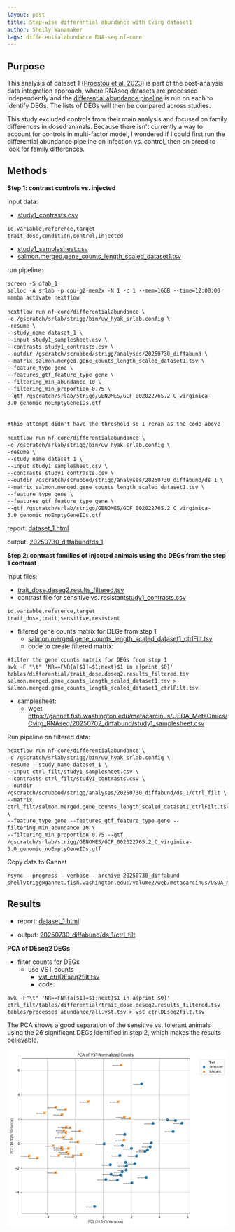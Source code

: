 ```yaml
---
layout: post
title: Step-wise differential abundance with Cvirg dataset1
author: Shelly Wanamaker
tags: differentialabundance RNA-seq nf-core 
---
```


## Purpose

This analysis of dataset 1 ([Proestou et al. 2023](https://doi.org/10.3389/fgene.2023.1054558)) is part of the post-analysis data integration approach, where RNAseq datasets are processed independently and the [differential abundance pipeline](https://nf-co.re/differentialabundance) is run on each to identify DEGs. The lists of DEGs will then be compared across studies. 

This study excluded controls from their main analysis and focused on family differences in dosed animals. Because there isn't currently a way to account for controls in multi-factor model, I wondered if I could first run the differential abundance pipeline on infection vs. control, then on breed to look for family differences. 

## Methods

**Step 1: contrast controls vs. injected**

input data:

- [study1_contrasts.csv](https://gannet.fish.washington.edu/metacarcinus/USDA_MetaOmics/Cvirg_RNAseq/20250730_diffabund/ds_1/study1_contrasts.csv)

```
id,variable,reference,target
trait_dose,condition,control,injected
```

- [study1_samplesheet.csv](https://gannet.fish.washington.edu/metacarcinus/USDA_MetaOmics/Cvirg_RNAseq/20250730_diffabund/ds_1/study1_samplesheet.csv)
- [salmon.merged.gene_counts_length_scaled_dataset1.tsv](https://gannet.fish.washington.edu/metacarcinus/USDA_MetaOmics/Cvirg_RNAseq/20250730_diffabund/ds_1/salmon.merged.gene_counts_length_scaled_dataset1.tsv)

run pipeline: 

```
screen -S dfab_1
salloc -A srlab -p cpu-g2-mem2x -N 1 -c 1 --mem=16GB --time=12:00:00
mamba activate nextflow 

nextflow run nf-core/differentialabundance \
-c /gscratch/srlab/strigg/bin/uw_hyak_srlab.config \
-resume \
--study_name dataset_1 \
--input study1_samplesheet.csv \
--contrasts study1_contrasts.csv \
--outdir /gscratch/scrubbed/strigg/analyses/20250730_diffabund \
--matrix salmon.merged.gene_counts_length_scaled_dataset1.tsv \
--feature_type gene \
--features_gtf_feature_type gene \
--filtering_min_abundance 10 \
--filtering_min_proportion 0.75 \
--gtf /gscratch/srlab/strigg/GENOMES/GCF_002022765.2_C_virginica-3.0_genomic_noEmptyGeneIDs.gtf


#this attempt didn't have the threshold so I reran as the code above
	
nextflow run nf-core/differentialabundance \
-c /gscratch/srlab/strigg/bin/uw_hyak_srlab.config \
-resume \
--study_name dataset_1 \
--input study1_samplesheet.csv \
--contrasts study1_contrasts.csv \
--outdir /gscratch/scrubbed/strigg/analyses/20250730_diffabund/ds_1 \
--matrix salmon.merged.gene_counts_length_scaled_dataset1.tsv \
--feature_type gene \
--features_gtf_feature_type gene \
--gtf /gscratch/srlab/strigg/GENOMES/GCF_002022765.2_C_virginica-3.0_genomic_noEmptyGeneIDs.gtf
```

report: [dataset_1.html](https://gannet.fish.washington.edu/metacarcinus/USDA_MetaOmics/Cvirg_RNAseq/20250730_diffabund/ds_1/report/dataset_1.html)

output: [20250730_diffabund/ds_1](https://gannet.fish.washington.edu/metacarcinus/USDA_MetaOmics/Cvirg_RNAseq/20250730_diffabund/ds_1)

**Step 2: contrast families of injected animals using the DEGs from the step 1 contrast**

input files: 

- [trait_dose.deseq2.results_filtered.tsv](https://gannet.fish.washington.edu/metacarcinus/USDA_MetaOmics/Cvirg_RNAseq/20250730_diffabund/ds_1/tables/differential/trait_dose.deseq2.results_filtered.tsv)
- contrast file for sensitive vs. resistant[study1_contrasts.csv](https://gannet.fish.washington.edu/metacarcinus/USDA_MetaOmics/Cvirg_RNAseq/20250702_diffabund/study1_contrasts.csv)

```
id,variable,reference,target
trait_dose,trait,sensitive,resistant
```

- filtered gene counts matrix for DEGs from step 1 
	- [salmon.merged.gene_counts_length_scaled_dataset1_ctrlFilt.tsv](https://gannet.fish.washington.edu/metacarcinus/USDA_MetaOmics/Cvirg_RNAseq/20250730_diffabund/ds_1/salmon.merged.gene_counts_length_scaled_dataset1_ctrlDEseq2filt.tsv)
	- code to create filtered matrix:

```
#filter the gene counts matrix for DEGs from step 1
awk -F "\t" 'NR==FNR{a[$1]=$1;next}$1 in a{print $0}' tables/differential/trait_dose.deseq2.results_filtered.tsv salmon.merged.gene_counts_length_scaled_dataset1.tsv > salmon.merged.gene_counts_length_scaled_dataset1_ctrlFilt.tsv
```

- samplesheet:
	- wget https://gannet.fish.washington.edu/metacarcinus/USDA_MetaOmics/Cvirg_RNAseq/20250702_diffabund/study1_samplesheet.csv

Run pipeline on filtered data:

```
nextflow run nf-core/differentialabundance \
-c /gscratch/srlab/strigg/bin/uw_hyak_srlab.config \
-resume --study_name dataset_1 \
--input ctrl_filt/study1_samplesheet.csv \
--contrasts ctrl_filt/study1_contrasts.csv \
--outdir /gscratch/scrubbed/strigg/analyses/20250730_diffabund/ds_1/ctrl_filt \
--matrix ctrl_filt/salmon.merged.gene_counts_length_scaled_dataset1_ctrlFilt.tsv \
--feature_type gene --features_gtf_feature_type gene --filtering_min_abundance 10 \
--filtering_min_proportion 0.75 --gtf /gscratch/srlab/strigg/GENOMES/GCF_002022765.2_C_virginica-3.0_genomic_noEmptyGeneIDs.gtf

```

Copy data to Gannet
```
rsync --progress --verbose --archive 20250730_diffabund shellytrigg@gannet.fish.washington.edu:/volume2/web/metacarcinus/USDA_MetaOmics/Cvirg_RNAseq
```

## Results

- report: [dataset_1.html](https://gannet.fish.washington.edu/metacarcinus/USDA_MetaOmics/Cvirg_RNAseq/20250730_diffabund/ds_1/ctrl_filt/report/dataset_1.html)

- output: [20250730_diffabund/ds_1/ctrl_filt](https://gannet.fish.washington.edu/metacarcinus/USDA_MetaOmics/Cvirg_RNAseq/20250730_diffabund/ds_1/ctrl_filt)

**PCA of DEseq2 DEGs**

- filter counts for DEGs
	- use VST counts 
		- [vst_ctrlDEseq2filt.tsv](https://gannet.fish.washington.edu/metacarcinus/USDA_MetaOmics/Cvirg_RNAseq/20250730_diffabund/ds_1/vst_ctrlDEseq2filt.tsv)
		- code: 
```
awk -F"\t" 'NR==FNR{a[$1]=$1;next}$1 in a{print $0}' ctrl_filt/tables/differential/trait_dose.deseq2.results_filtered.tsv tables/processed_abundance/all.vst.tsv > vst_ctrlDEseq2filt.tsv
```
The PCA shows a good separation of the sensitive vs. tolerant animals using the 26 significant DEGs identified in step 2, which makes the results believable.

[![](https://github.com/Resilience-Biomarkers-for-Aquaculture/Cvirg_Pmarinus_RNAseq/blob/main/analyses/DiffAbundStepwise_pca_ds1.png?raw=true)](https://github.com/Resilience-Biomarkers-for-Aquaculture/Cvirg_Pmarinus_RNAseq/blob/main/analyses/DiffAbundStepwise_pca_ds1.png?raw=true)
